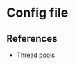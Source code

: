# Config file


## References

* [Thread pools](https://www.nginx.com/blog/thread-pools-boost-performance-9x/)